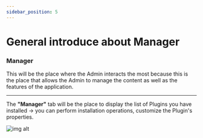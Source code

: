 ```yaml
---
sidebar_position: 5
---
```


# General introduce about Manager

### Manager ###

This will be the place where the Admin interacts the most because this is the place that allows the Admin to manage the content as well as the features of the application.

---
The **"Manager"** tab will be the place to display the list of Plugins you have installed -> you can perform installation operations, customize the Plugin's properties.

![img alt](/img/create-app/dashboard/200514-lam-quen-voi-dashboard-13.jpg)